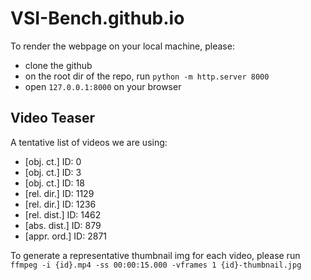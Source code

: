 # VSI-Bench.github.io
To render the webpage on your local machine, please:
- clone the github
- on the root dir of the repo, run ``python -m http.server 8000``
- open ``127.0.0.1:8000`` on your browser


## Video Teaser

A tentative list of videos we are using:

* [obj. ct.] ID: 0
* [obj. ct.] ID: 3 
* [obj. ct.] ID: 18  
* [rel. dir.] ID: 1129 
* [rel. dir.] ID: 1236 
* [rel. dist.] ID: 1462 
* [abs. dist.] ID: 879 
* [appr. ord.] ID: 2871 

To generate a representative thumbnail img for each video, please run ``ffmpeg -i {id}.mp4 -ss 00:00:15.000 -vframes 1 {id}-thumbnail.jpg``